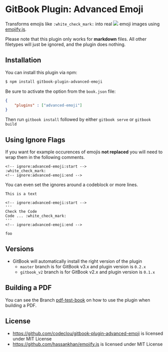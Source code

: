 # GitBook Plugin: Advanced Emoji

Transforms emojis like `:white_check_mark:` into real <img src="https://codeclou.github.io/gitbook-plugin-advanced-emoji/doc/white_check_mark_20.png"/> emoji images using [emojify.js](https://github.com/hassankhan/emojify.js).

Please note that this plugin only works for **markdown** files. All other filetypes will just be ignored, and the plugin does nothing.




















<extoc></extoc>

## Installation

You can install this plugin via npm:

```bash
$ npm install gitbook-plugin-advanced-emoji
```

Be sure to activate the option from the `book.json` file:

```json
{
    "plugins" : ["advanced-emoji"]
}
```

Then run `gitbook install` followed by either `gitbook serve` or `gitbook build`


## Using Ignore Flags

If you want for example occurences of emojis **not replaced** you will need to wrap them in the following comments.

```
<!-- ignore:advanced-emoji:start -->
:white_check_mark:
<!-- ignore:advanced-emoji:end -->
```

You can even set the ignores around a codeblock or more lines.

```
This is a text

<!-- ignore:advanced-emoji:start -->
'''
Check the Code
Code ... :white_check_mark:
'''
<!-- ignore:advanced-emoji:end -->

foo
```

## Versions

  * GitBook will automatically install the right version of the plugin
    * `master` branch is for GitBook v3.x and plugin version is `0.2.x`
    * `gitbook_v2` branch is for GitBook v2.x and plugin version is `0.1.x`


## Building a PDF

You can see the Branch [pdf-test-book](https://github.com/codeclou/gitbook-plugin-advanced-emoji/tree/pdf-test-book) on how to use the plugin when building a PDF.

## License

 * https://github.com/codeclou/gitbook-plugin-advanced-emoji is licensed under MIT License
 * https://github.com/hassankhan/emojify.js is licensed under MIT License


